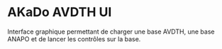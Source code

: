 AKaDo AVDTH UI
==============

Interface graphique permettant de charger une base AVDTH, une base ANAPO et de lancer les contrôles sur la base.
